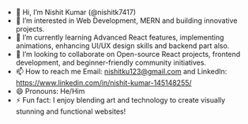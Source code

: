 - 👋 Hi, I’m Nishit Kumar (@nishitk7417)
- 👀 I’m interested in Web Development, MERN and building innovative projects.
- 🌱 I’m currently learning Advanced React features, implementing animations, enhancing UI/UX design skills and backend part also.
- 💞️ I’m looking to collaborate on Open-source React projects, frontend development, and beginner-friendly community initiatives.
- 📫 How to reach me Email: nishitku123@gmail.com and LinkedIn: https://www.linkedin.com/in/nishit-kumar-145148255/
- 😄 Pronouns: He/Him
- ⚡ Fun fact: I enjoy blending art and technology to create visually stunning and functional websites!

<!---
nishitk7417/nishitk7417 is a ✨ special ✨ repository because its `README.md` (this file) appears on your GitHub profile.
You can click the Preview link to take a look at your changes.
--->
